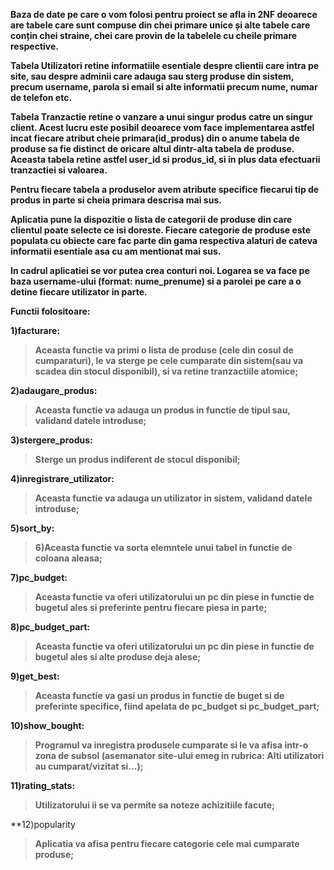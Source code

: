   **Baza de date pe care o vom folosi pentru proiect se afla in 2NF deoarece are tabele care sunt compuse din chei primare unice și alte tabele care conțin chei straine, chei care provin de la tabelele cu cheile primare respective.**
  
  
  
  **Tabela Utilizatori retine informatiile esentiale despre clientii care intra pe site, sau despre adminii care adauga sau sterg produse din sistem, precum username, parola si email si alte informatii precum nume, numar de telefon etc.**

  **Tabela Tranzactie retine o vanzare a unui singur produs catre un singur client. Acest lucru este posibil deoarece vom face implementarea astfel incat fiecare atribut cheie primara(id_produs) din o anume tabela de produse sa fie distinct de oricare altul dintr-alta tabela de produse.
Aceasta tabela retine astfel user_id si produs_id, si in plus data efectuarii tranzactiei si valoarea.**

  **Pentru fiecare tabela a produselor avem atribute specifice fiecarui tip de produs in parte si cheia primara descrisa mai sus.**

  **Aplicatia pune la dispozitie o lista de categorii de produse din care clientul poate selecte ce isi doreste. Fiecare categorie de produse este populata cu obiecte care fac parte din gama respectiva alaturi de cateva informatii esentiale asa cu am mentionat mai sus.**

  **In cadrul aplicatiei se vor putea crea conturi noi. Logarea se va face pe baza username-ului (format: nume_prenume) si a parolei pe care a o detine fiecare utilizator in parte.**


**Functii folositoare:**

  **1)facturare:**
>**Aceasta functie va primi o lista de produse (cele din cosul de cumparaturi), le va sterge pe cele cumparate din sistem(sau va scadea din stocul disponibil), si va retine tranzactiile atomice;**

  **2)adaugare_produs:**
>**Aceasta functie va adauga un produs in functie de tipul sau, validand datele introduse;**

  **3)stergere_produs:**
>**Sterge un produs indiferent de stocul disponibil;**

  **4)inregistrare_utilizator:**
>**Aceasta functie va adauga un utilizator in sistem, validand datele introduse;**

  **5)sort_by:**
>**6)Aceasta functie va sorta elemntele unui tabel in functie de coloana aleasa;**

  **7)pc_budget:**
>**Aceasta functie va oferi utilizatorului un pc din piese in functie de bugetul ales si preferinte pentru fiecare piesa in parte;**

  **8)pc_budget_part:**
>**Aceasta functie va oferi utilizatorului un pc din piese in functie de bugetul ales si alte produse deja alese;**

  **9)get_best:**
>**Aceasta functie va gasi un produs in functie de buget si de preferinte specifice, fiind apelata de pc_budget si pc_budget_part;**

 **10)show_bought:**
 >**Programul va inregistra produsele cumparate si le va afisa intr-o zona de subsol (asemanator site-ului emeg in rubrica: Alti utilizatori au cumparat/vizitat si...);**
 
  **11)rating_stats:**
  >**Utilizatorului ii se va permite sa noteze achizitiile facute;**
  
  **12)popularity
  >**Aplicatia va afisa pentru fiecare categorie cele mai cumparate produse;**
 
